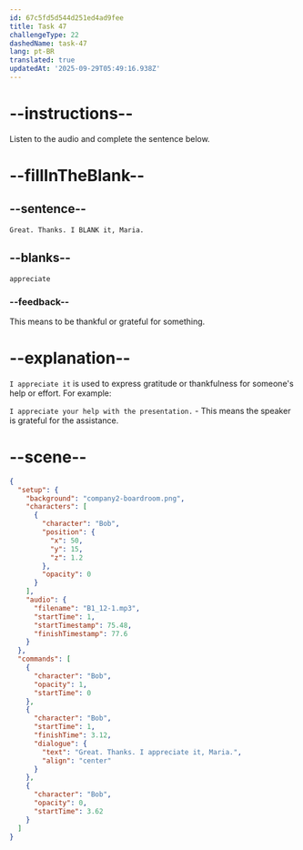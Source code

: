 ```yaml
---
id: 67c5fd5d544d251ed4ad9fee
title: Task 47
challengeType: 22
dashedName: task-47
lang: pt-BR
translated: true
updatedAt: '2025-09-29T05:49:16.938Z'
---
```


<!-- (Audio) Bob: Great. Thanks. I appreciate it, Maria. -->

# --instructions--

Listen to the audio and complete the sentence below.

# --fillInTheBlank--

## --sentence--

`Great. Thanks. I BLANK it, Maria.`  

## --blanks--

`appreciate`  

### --feedback--

This means to be thankful or grateful for something.  

# --explanation--

`I appreciate it` is used to express gratitude or thankfulness for someone's help or effort. For example:

`I appreciate your help with the presentation.` - This means the speaker is grateful for the assistance.  

# --scene--

```json
{
  "setup": {
    "background": "company2-boardroom.png",
    "characters": [
      {
        "character": "Bob",
        "position": {
          "x": 50,
          "y": 15,
          "z": 1.2
        },
        "opacity": 0
      }
    ],
    "audio": {
      "filename": "B1_12-1.mp3",
      "startTime": 1,
      "startTimestamp": 75.48,
      "finishTimestamp": 77.6
    }
  },
  "commands": [
    {
      "character": "Bob",
      "opacity": 1,
      "startTime": 0
    },
    {
      "character": "Bob",
      "startTime": 1,
      "finishTime": 3.12,
      "dialogue": {
        "text": "Great. Thanks. I appreciate it, Maria.",
        "align": "center"
      }
    },
    {
      "character": "Bob",
      "opacity": 0,
      "startTime": 3.62
    }
  ]
}
```
